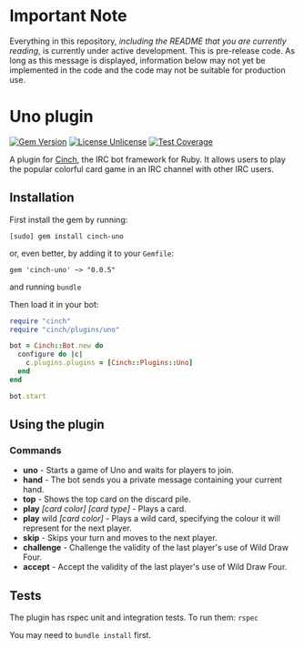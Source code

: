 # Important Note
Everything in this repository, *including the README that you are currently reading*, is currently under active development. This is pre-release code. As long as this message is displayed, information below may not yet be implemented in the code and the code may not be suitable for production use.

# Uno plugin
[![Gem Version](https://badge.fury.io/rb/cinch-uno.svg)](https://badge.fury.io/rb/cinch-uno)
[![License Unlicense](https://img.shields.io/badge/license-Unlicense-blue.svg)](http://unlicense.org/UNLICENSE)
[![Test Coverage](https://codeclimate.com/github/RHesketh/cinch-uno/badges/coverage.svg)](https://codeclimate.com/github/RHesketh/cinch-uno/coverage)

A plugin for [Cinch](https://github.com/cinchrb/cinch), the IRC bot framework for Ruby. It allows users to play the popular colorful card game in an IRC channel with other IRC users.

## Installation
First install the gem by running:

```
[sudo] gem install cinch-uno
```

or, even better, by adding it to your `Gemfile`:
```
gem 'cinch-uno' ~> "0.0.5"
```
and running `bundle`

Then load it in your bot:

```ruby
require "cinch"
require "cinch/plugins/uno"

bot = Cinch::Bot.new do
  configure do |c|
    c.plugins.plugins = [Cinch::Plugins::Uno]
  end
end

bot.start
```

## Using the plugin
### Commands

* **uno**                               - Starts a game of Uno and waits for players to join.
* **hand**                              - The bot sends you a private message containing your current hand.
* **top**                               - Shows the top card on the discard pile.
* **play** *[card color] [card type]*   - Plays a card.
* **play** wild *[card color]*          - Plays a wild card, specifying the colour it will represent for the next player.
* **skip**                              - Skips your turn and moves to the next player.
* **challenge**                         - Challenge the validity of the last player's use of Wild Draw Four.
* **accept**                            - Accept the validity of the last player's use of Wild Draw Four.

## Tests
The plugin has rspec unit and integration tests. To run them:
`rspec`

You may need to `bundle install` first.
